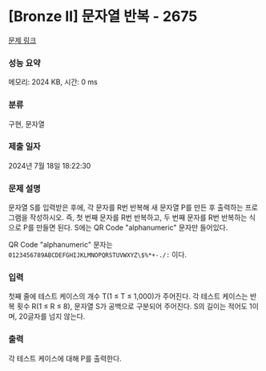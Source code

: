 # [Bronze II] 문자열 반복 - 2675 

[문제 링크](https://www.acmicpc.net/problem/2675) 

### 성능 요약

메모리: 2024 KB, 시간: 0 ms

### 분류

구현, 문자열

### 제출 일자

2024년 7월 18일 18:22:30

### 문제 설명

<p>문자열 S를 입력받은 후에, 각 문자를 R번 반복해 새 문자열 P를 만든 후 출력하는 프로그램을 작성하시오. 즉, 첫 번째 문자를 R번 반복하고, 두 번째 문자를 R번 반복하는 식으로 P를 만들면 된다. S에는 QR Code "alphanumeric" 문자만 들어있다.</p>

<p>QR Code "alphanumeric" 문자는 <code>0123456789ABCDEFGHIJKLMNOPQRSTUVWXYZ\$%*+-./:</code> 이다.</p>

### 입력 

 <p>첫째 줄에 테스트 케이스의 개수 T(1 ≤ T ≤ 1,000)가 주어진다. 각 테스트 케이스는 반복 횟수 R(1 ≤ R ≤ 8), 문자열 S가 공백으로 구분되어 주어진다. S의 길이는 적어도 1이며, 20글자를 넘지 않는다. </p>

### 출력 

 <p>각 테스트 케이스에 대해 P를 출력한다.</p>

